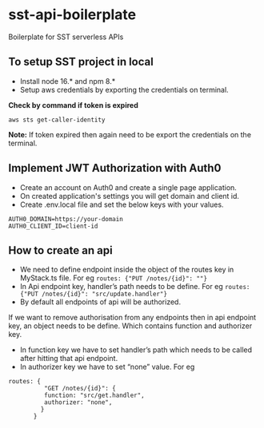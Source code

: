 # sst-api-boilerplate
Boilerplate for SST serverless APIs

## To setup SST project in local 
  - Install node 16.* and npm 8.*
  - Setup aws credentials by exporting the credentials on terminal.
  
**Check by command if token is expired**
```
aws sts get-caller-identity
```
**Note:** If token expired then again need to be export the credentials on the terminal.

## Implement JWT Authorization with Auth0
  - Create an account on Auth0 and create a single page application. 
  - On created application's settings you will get domain and client id.
  - Create .env.local file and set the below keys with your values.
```
AUTH0_DOMAIN=https://your-domain
AUTH0_CLIENT_ID=client-id
```
## How to create an api 
  - We need to define endpoint inside the object of the routes key in MyStack.ts file.
    For eg `routes: {"PUT /notes/{id}": ""}`
  - In Api endpoint key, handler’s path needs to be define. 
    For eg `routes: {"PUT /notes/{id}": "src/update.handler"}`
  - By default all endpoints of api will be authorized.
  
If we want to remove authorisation from any endpoints then in api endpoint key, an object needs to be define.
Which contains function and authorizer key.
  - In function key we have to set handler’s path which needs to be called after hitting that api endpoint.
  - In authorizer key we have to set “none” value. 
For eg 
```
routes: {
          "GET /notes/{id}": {
          function: "src/get.handler",
          authorizer: "none",
         }
       }
```
